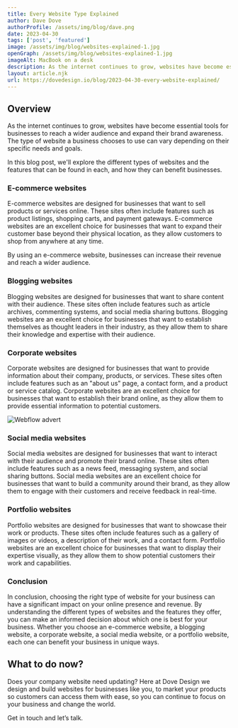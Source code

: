```yaml
---
title: Every Website Type Explained
author: Dave Dove
authorProfile: /assets/img/blog/dave.png
date: 2023-04-30
tags: ['post', 'featured']
image: /assets/img/blog/websites-explained-1.jpg
openGraph: /assets/img/blog/websites-explained-1.jpg
imageAlt: MacBook on a desk
description: As the internet continues to grow, websites have become essential tools for businesses to reach a wider audience and expand their brand awareness.
layout: article.njk
url: https://dovedesign.io/blog/2023-04-30-every-website-explained/
---
```


## Overview

As the internet continues to grow, websites have become essential tools for businesses to reach a wider audience and expand their brand awareness. The type of website a business chooses to use can vary depending on their specific needs and goals.

In this blog post, we'll explore the different types of websites and the features that can be found in each, and how they can benefit businesses.

### E-commerce websites

E-commerce websites are designed for businesses that want to sell products or services online. These sites often include features such as product listings, shopping carts, and payment gateways. E-commerce websites are an excellent choice for businesses that want to expand their customer base beyond their physical location, as they allow customers to shop from anywhere at any time.

By using an e-commerce website, businesses can increase their revenue and reach a wider audience.

### Blogging websites

Blogging websites are designed for businesses that want to share content with their audience. These sites often include features such as article archives, commenting systems, and social media sharing buttons. Blogging websites are an excellent choice for businesses that want to establish themselves as thought leaders in their industry, as they allow them to share their knowledge and expertise with their audience.

### Corporate websites

Corporate websites are designed for businesses that want to provide information about their company, products, or services. These sites often include features such as an "about us" page, a contact form, and a product or service catalog. Corporate websites are an excellent choice for businesses that want to establish their brand online, as they allow them to provide essential information to potential customers.

![Webflow advert](/assets/img/blog/websites-explained-2.jpg 'MacBook Pro')

### Social media websites

Social media websites are designed for businesses that want to interact with their audience and promote their brand online. These sites often include features such as a news feed, messaging system, and social sharing buttons. Social media websites are an excellent choice for businesses that want to build a community around their brand, as they allow them to engage with their customers and receive feedback in real-time.

### Portfolio websites

Portfolio websites are designed for businesses that want to showcase their work or products. These sites often include features such as a gallery of images or videos, a description of their work, and a contact form. Portfolio websites are an excellent choice for businesses that want to display their expertise visually, as they allow them to show potential customers their work and capabilities.

### Conclusion

In conclusion, choosing the right type of website for your business can have a significant impact on your online presence and revenue. By understanding the different types of websites and the features they offer, you can make an informed decision about which one is best for your business. Whether you choose an e-commerce website, a blogging website, a corporate website, a social media website, or a portfolio website, each one can benefit your business in unique ways.

## What to do now?

Does your company website need updating? Here at Dove Design we design and build websites for businesses like you, to market your products so customers can access them with ease, so you can continue to focus on your business and change the world.

Get in touch and let’s talk.
